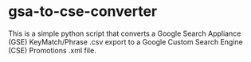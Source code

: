 gsa-to-cse-converter
====================

This is a simple python script that converts a Google Search Appliance (GSE) KeyMatch/Phrase .csv export to a Google Custom Search Engine (CSE) Promotions .xml file. 
